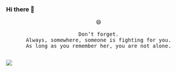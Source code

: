 ### Hi there 👋

<p align="center">
 😄
<br/>
<br/>
<samp>
 Don’t forget.<br>
Always, somewhere, someone is fighting for you.<br/>
As long as you remember her, you are not alone.<br/><br/>
 </samp>
</p>

![](https://visitor-badge.glitch.me/badge?page_id=losgif)

<!--
**losgif/losgif** is a ✨ _special_ ✨ repository because its `README.md` (this file) appears on your GitHub profile.

Here are some ideas to get you started:

- 🔭 I’m currently working on ...
- 🌱 I’m currently learning ...
- 👯 I’m looking to collaborate on ...
- 🤔 I’m looking for help with ...
- 💬 Ask me about ...
- 📫 How to reach me: ...
- 😄 Pronouns: ...
- ⚡ Fun fact: ...
-->
